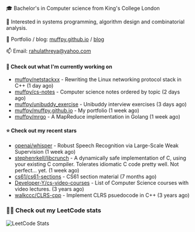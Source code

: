 🎓 Bachelor's in Computer science from King's College London  

🔭 Interested in systems programming, algorithm design and combinatorial analysis.

🤗 Portfolio / blog: [muffpy.github.io](https://muffpy.github.io/) / [blog](https://muffpy.github.io/blog)

📫 Email: [rahulathreya@yahoo.com](mailto:rahulathreya@yahoo.com)

#### 👷 Check out what I'm currently working on

- [muffpy/netstackxx](https://github.com/muffpy/netstackxx) - Rewriting the Linux networking protocol stack in C&#43;&#43; (1 day ago)
- [muffpy/cs-notes](https://github.com/muffpy/cs-notes) - Computer science notes ordered by topic (2 days ago)
- [muffpy/unibuddy_exercise](https://github.com/muffpy/unibuddy_exercise) - Unibuddy interview exercises (3 days ago)
- [muffpy/muffpy.github.io](https://github.com/muffpy/muffpy.github.io) - My portfolio (1 week ago)
- [muffpy/mrgo](https://github.com/muffpy/mrgo) - A MapReduce implementation in Golang (1 week ago)

#### ⭐ Check out my recent stars

- [openai/whisper](https://github.com/openai/whisper) - Robust Speech Recognition via Large-Scale Weak Supervision (1 week ago)
- [stephenrkell/libcrunch](https://github.com/stephenrkell/libcrunch) - A dynamically safe implementation of C, using your existing C compiler. Tolerates idiomatic C code pretty well. Not perfect... yet. (1 week ago)
- [cs61/cs61-sections](https://github.com/cs61/cs61-sections) - CS61 section material (7 months ago)
- [Developer-Y/cs-video-courses](https://github.com/Developer-Y/cs-video-courses) - List of Computer Science courses with video lectures. (3 years ago)
- [walkccc/CLRS-cpp](https://github.com/walkccc/CLRS-cpp) - Implement CLRS psuedocode in C&#43;&#43; (3 years ago)

### 👨‍💻 Check out my LeetCode stats
![LeetCode Stats](https://leetcode.card.workers.dev/lcascension?theme=unicorn&font=baloo&extension=null)
